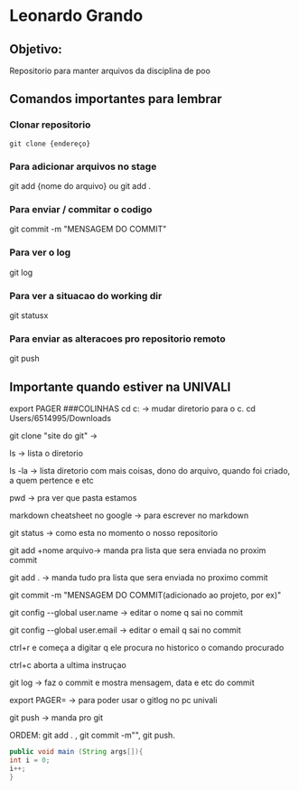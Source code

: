 # Leonardo Grando

## Objetivo:
Repositorio para manter arquivos da disciplina de poo

## Comandos importantes para lembrar

### Clonar repositorio
```
git clone {endereço}
```
### Para adicionar arquivos no stage
git add {nome do arquivo}
ou
git add .

### Para enviar / commitar o codigo
git commit -m "MENSAGEM DO COMMIT"

### Para ver o log
git log

### Para ver a situacao do working dir
git statusx

### Para enviar as alteracoes pro repositorio remoto
git push

## Importante quando estiver na UNIVALI 
export PAGER
###COLINHAS
cd c: -> mudar diretorio para o c.
cd Users/6514995/Downloads

git clone "site do git" -> 

ls -> lista o diretorio

ls -la -> lista diretorio com mais coisas, dono do arquivo, quando foi criado, a quem pertence e etc

pwd -> pra ver que pasta estamos

markdown cheatsheet no google -> para escrever no markdown

git status -> como esta no momento o nosso repositorio

git add +nome arquivo-> manda pra lista que sera enviada no proxim commit

git add . -> manda tudo pra lista que sera enviada no proximo commit

git commit -m "MENSAGEM DO COMMIT(adicionado ao projeto, por ex)" 

git config --global user.name -> editar o nome q sai no commit

git config --global user.email -> editar o email q sai no commit

ctrl+r e começa a digitar q ele procura no historico o comando procurado

ctrl+c aborta a ultima instruçao 

git log -> faz o commit e mostra mensagem, data e etc do commit 

export PAGER= -> para poder usar o gitlog no pc univali

git push -> manda pro git

ORDEM: 
git add . , git commit -m"", git push.

```java
public void main (String args[]){
int i = 0;
i++;
}
```